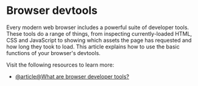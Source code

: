 # Browser devtools

Every modern web browser includes a powerful suite of developer tools. These tools do a range of things, from inspecting currently-loaded HTML, CSS and JavaScript to showing which assets the page has requested and how long they took to load. This article explains how to use the basic functions of your browser's devtools.

Visit the following resources to learn more:

- [@article@What are browser developer tools?](https://developer.mozilla.org/en-US/docs/Learn/Common_questions/What_are_browser_developer_tools)
